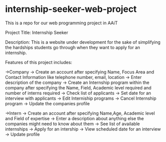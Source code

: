 # internship-seeker-web-project
This is a repo for our web programming project in AAiT

Project Title: Internship Seeker

Description: This is a website under development for the sake of simplifying the hardships students go through when they want to apply for an internship. 

Features of this project includes:

  ->Company
    -> Create an account after specifying Name, Focus Area and Contact Information like telephone number, email, location
    -> Enter description of the company
    -> Create an Internship program within the company after specifying the Name, Field, Academic level required and number of interns            required
    -> Check list of applicants
    -> Set date for an interview with applicants
    -> Edit Interniship programs
    -> Cancel Internship program
    -> Update the companies profile
    
 ->Intern
    -> Create an account after specifying Name,Age, Academic level and Field of expertise
    -> Enter a description about anything else the companies might need to know about them
    -> See list of available internships
    -> Apply for an intership
    -> View scheduled date for an interview
    -> Update profile


